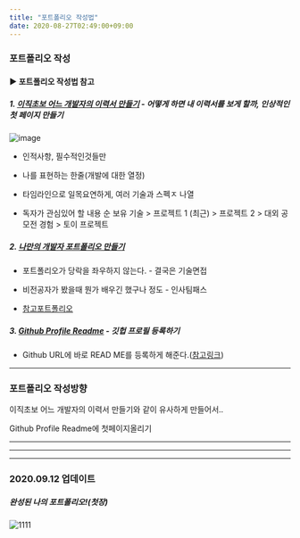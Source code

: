 ```yaml
---
title: "포트폴리오 작성법"
date: 2020-08-27T02:49:00+09:00
---
```


### 포트폴리오 작성


#### ▶ 포트폴리오 작성법 참고
##### 1. [이직초보 어느 개발자의 이력서 만들기](https://woowabros.github.io/experience/2017/07/17/resume.html) - 어떻게 하면 내 이력서를 보게 할까, 인상적인 첫 페이지 만들기
![image](https://user-images.githubusercontent.com/66955409/91335460-667d6680-e80b-11ea-9909-b2250b335d33.png)


- 인적사항, 필수적인것들만

- 나를 표현하는 한줄(개발에 대한 열정)

- 타임라인으로  일목요연하게, 여러 기술과 스펙ㅈ 나열

- 독자가 관심있어 할 내용 순
        보유 기술 > 프로젝트 1 (최근) > 프로젝트 2 > 대외 공모전 경험 > 토이 프로젝트
    
    

##### 2. [나만의 개발자 포트폴리오 만들기](https://geonlee.tistory.com/9)

* 포트폴리오가 당락을 좌우하지 않는다. - 결국은 기술면접


* 비전공자가 봤을때 뭔가 배우긴 했구나 정도 - 인사팀패스

* [참고포트폴리오](https://www.notion.so/Geon-Lee-0a2ead807ec24791b5f75a5d0974fca8)



##### 3. [Github Profile Readme](https://zzsza.github.io/development/2020/07/10/make-github-profile-readme/) - 깃헙 프로필 등록하기

* Github URL에 바로 READ ME를 등록하게 해준다.([참고링크](https://github.com/zzsza))



---

### 포트폴리오 작성방향
이직초보 어느 개발자의 이력서 만들기와 같이 유사하게 만들어서..

Github Profile Readme에 첫페이지올리기

---
---
---

### 2020.09.12 업데이트
##### 완성된 나의 포트폴리오!(첫장)

![1111](https://user-images.githubusercontent.com/66955409/92943974-5f528b80-f48e-11ea-9528-2c0fd0f347d4.JPG)
